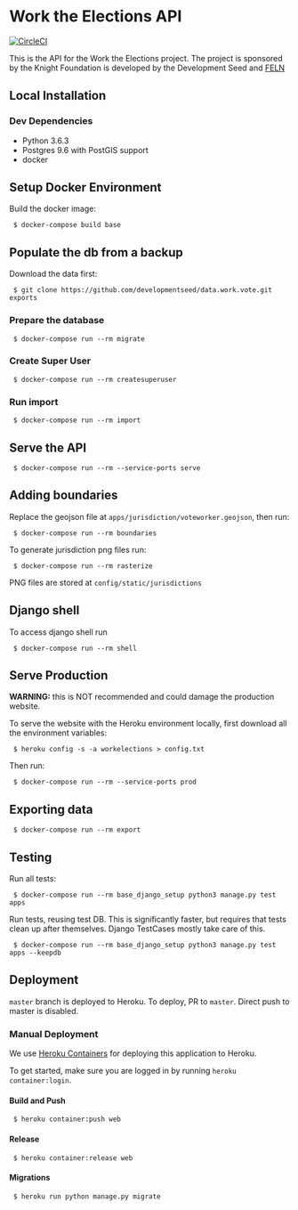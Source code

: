 # Work the Elections API

[![CircleCI](https://circleci.com/gh/developmentseed/api.work.vote.svg?style=svg)](https://circleci.com/gh/developmentseed/api.work.vote)

This is the API for the Work the Elections project. The project is sponsored by the Knight Foundation is developed by the Development Seed and [FELN](http://fairelectionsnetwork.com/)

## Local Installation

### Dev Dependencies

- Python 3.6.3 
- Postgres 9.6 with PostGIS support
- docker

## Setup Docker Environment

Build the docker image:

     $ docker-compose build base

## Populate the db from a backup

Download the data first:

     $ git clone https://github.com/developmentseed/data.work.vote.git exports

### Prepare the database

     $ docker-compose run --rm migrate

### Create Super User

     $ docker-compose run --rm createsuperuser

### Run import

     $ docker-compose run --rm import

## Serve the API

     $ docker-compose run --rm --service-ports serve

## Adding boundaries

Replace the geojson file at `apps/jurisdiction/voteworker.geojson`, then run:

     $ docker-compose run --rm boundaries

To generate jurisdiction png files run:

     $ docker-compose run --rm rasterize

PNG files are stored at `config/static/jurisdictions`

## Django shell

To access django shell run

     $ docker-compose run --rm shell

## Serve Production

**WARNING:** this is NOT recommended and could damage the production website.

To serve the website with the Heroku environment locally, first download all the environment variables:

     $ heroku config -s -a workelections > config.txt

Then run:

     $ docker-compose run --rm --service-ports prod

## Exporting data

     $ docker-compose run --rm export

## Testing

Run all tests:

     $ docker-compose run --rm base_django_setup python3 manage.py test apps

Run tests, reusing test DB.  This is significantly faster, but requires that tests clean up after themselves.  Django TestCases mostly take care of this.

     $ docker-compose run --rm base_django_setup python3 manage.py test apps --keepdb

## Deployment

`master` branch is deployed to Heroku. To deploy, PR to `master`. Direct push to master is disabled.

### Manual Deployment

We use [Heroku Containers](https://blog.heroku.com/container-registry-and-runtime) for deploying this application to Heroku.

To get started, make sure you are logged in by running `heroku container:login`.

#### Build and Push

     $ heroku container:push web

#### Release

     $ heroku container:release web

#### Migrations

     $ heroku run python manage.py migrate
